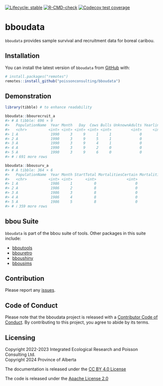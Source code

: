 
<!-- badges: start -->

[![Lifecycle:
stable](https://img.shields.io/badge/lifecycle-stable-brightgreen.svg)](https://lifecycle.r-lib.org/articles/stages.html#stable)
[![R-CMD-check](https://github.com/poissonconsulting/bboudata/actions/workflows/R-CMD-check.yaml/badge.svg)](https://github.com/poissonconsulting/bboudata/actions/workflows/R-CMD-check.yaml)
[![Codecov test
coverage](https://codecov.io/gh/poissonconsulting/bboudata/branch/main/graph/badge.svg)](https://app.codecov.io/gh/poissonconsulting/bboudata?branch=main)
<!-- badges: end -->

# bboudata

`bboudata` provides sample survival and recruitment data for boreal
caribou.

## Installation

You can install the latest version of `bboudata` from
[GitHub](https://github.com/poissonconsulting/bboudata) with:

``` r
# install.packages("remotes")
remotes::install_github("poissonconsulting/bboudata")
```

## Demonstration

``` r
library(tibble) # to enhance readability

bboudata::bbourecruit_a
#> # A tibble: 696 × 9
#>   PopulationName  Year Month   Day  Cows Bulls UnknownAdults Yearlings Calves
#>   <chr>          <int> <int> <int> <int> <int>         <int>     <int>  <int>
#> 1 A               1990     3     9     1     1             0         0      0
#> 2 A               1990     3     9     5     1             0         0      0
#> 3 A               1990     3     9     4     1             0         0      0
#> 4 A               1990     3     9     2     0             0         0      0
#> 5 A               1990     3     9     6     0             0         0      0
#> # ℹ 691 more rows

bboudata::bbousurv_a
#> # A tibble: 364 × 6
#>   PopulationName  Year Month StartTotal MortalitiesCertain MortalitiesUncertain
#>   <chr>          <int> <int>      <int>              <int>                <int>
#> 1 A               1986     1          0                  0                    0
#> 2 A               1986     2          8                  0                    0
#> 3 A               1986     3          8                  0                    0
#> 4 A               1986     4          8                  0                    0
#> 5 A               1986     5          8                  0                    0
#> # ℹ 359 more rows
```

## bbou Suite

`bboudata` is part of the bbou suite of tools. Other packages in this
suite include:

- [bboutools](https://github.com/poissonconsulting/bboutools)
- [bbouretro](https://github.com/poissonconsulting/bbouretro)
- [bboushiny](https://github.com/poissonconsulting/bboushiny)
- [bbousims](https://github.com/poissonconsulting/bbousims)

## Contribution

Please report any
[issues](https://github.com/poissonconsulting/bboudata/issues).

## Code of Conduct

Please note that the bboudata project is released with a [Contributor
Code of
Conduct](https://contributor-covenant.org/version/2/1/CODE_OF_CONDUCT.html).
By contributing to this project, you agree to abide by its terms.

## Licensing

Copyright 2022-2023 Integrated Ecological Research and Poisson
Consulting Ltd.  
Copyright 2024 Province of Alberta  

The documentation is released under the [CC BY 4.0
License](https://creativecommons.org/licenses/by/4.0/)

The code is released under the [Apache License
2.0](https://www.apache.org/licenses/LICENSE-2.0)

